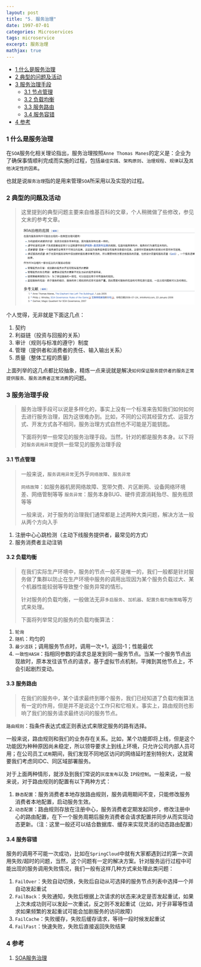 ```yaml
---
layout: post
title: "5. 服务治理"
date: 1997-07-01
categories: Microservices
tags: microservice
excerpt: 服务治理
mathjax: true
---
```


- [1 什么是服务治理](#1-什么是服务治理)
- [2 典型的问题及活动](#2-典型的问题及活动)
- [3 服务治理手段](#3-服务治理手段)
  - [3.1 节点管理](#31-节点管理)
  - [3.2 负载均衡](#32-负载均衡)
  - [3.3 服务路由](#33-服务路由)
  - [3.4 服务容错](#34-服务容错)
- [4 参考](#4-参考)

### 1 什么是服务治理

在`SOA`服务化相关理论指出，服务治理按照`Anne Thomas Manes`的定义是：企业为了确保事情顺利完成而实施的过程，包括`最佳实践`、`架构原则`、`治理规程`、`规律`以及`其他决定性的因素`。

也就是说`服务治理`指的是用来管理`SOA`所采用以及实现的过程。

### 2 典型的问题及活动

> 这里提到的典型问题主要来自维基百科的文章，个人稍微做了些修改，参见文末的参考文章。
> 
> ![soa_governance](../../images/microservice/governance.png)

个人觉得，无非就是下面这几点：

1. 契约
2. 利益链（投资与回报的关系）
3. 审计（规则与标准的遵守）制度
4. 管理（提供者和消费者的责任、输入输出关系）
5. 质量（整体工程的质量）

上面列举的这几点都比较抽象，精炼一点来说就是解决`如何保证服务提供者的服务正常提供服务、服务消费者正常消费`的问题。

### 3 服务治理手段

> 服务治理手段可以说是多样化的，事实上没有一个标准来告知我们如何如何去进行服务治理，因为这很难办到。比如，不同的公司其经营方式、运营方式、开发方式各不相同，服务治理方式自然也不可能是万能钥匙。
> 
> 下面将列举一些常见的服务治理手段。当然，针对的都是服务本身。以下将对`服务调用异常`提供一些常见的服务治理手段

#### 3.1 节点管理

> 一般来说，`服务调用异常`无外乎`网络故障`、`服务异常`
> 
> `网络故障`：如服务器机房网络故障、宽带欠费、片区断网、设备网络环境差、网络管制等等
> `服务异常`：服务本身BUG、硬件资源消耗殆尽、服务瓶颈等等
> 
> 一般来说，对于服务的治理我们通常都是上述两种大类问题，解决方法一般从两个方向入手

1. 注册中心心跳检测（主动下线服务提供者，最常见的方式）
2. 服务消费者主动注销

#### 3.2 负载均衡

> 在我们实际生产环境中，服务的节点一般不是唯一的，我们一般都是针对服务做了集群以防止在生产环境中服务的调用出现因为某个服务负载过大、某个机器性能较弱等导致整个服务异常的情形。
> 
> 针对服务的负载均衡，一般做法无非`多启服务`、`加机器`、`配置负载均衡策略`等方式来处理。
> 
> 下面将列举常见的服务的负载均衡算法：

1. `轮询`
2. `随机`：均匀的
3. `最少活跃`；调用服务节点时，调用一次+1，返回-1；性能最优
4. `一致性HASH`：指相同参数的请求总是发到同一服务节点。当某一个服务节点出现故时，原本发往该节点的请求，基于虚拟节点机制，平摊到其他节点上，不会引起剧烈变动。

#### 3.3 服务路由

> 在我们的服务中，某个请求最终到哪个服务，我们已经知道了负载均衡算法有一定的作用，但是并不是说这个工作只和它相关。事实上，路由规则也影响了我们的服务请求最终访问的服务节点。

`路由规则`：指条件表达式或正则表达式来限定服务的路有选择。

一般来说，路由规则和我们的业务存在关系。比如，某个功能即将上线，但是这个功能因为种种原因尚未稳定，所以领导要求上到线上环境，只允许公司内部人员可用；在公司员工`试用`期间，我们发现不同地区访问的网络延时差别特别大，这就需要我们考虑同IDC、同区域部署服务。

对于上面两种情形，就涉及到我们常说的`灰度发布`以及 `IP段控制`。一般来说，一般来说，对于路由规则的配置有以下两种方式：

1. `静态配置`：服务消费者本地存放路由规则，服务调用期间不变，只能修改服务消费者本地配置，启动服务生效。
2. `动态配置`：路由规则存放在注册中心，服务消费者定期发起同步，修改注册中心的路由配置，在下一个服务周期后服务消费者会请求配置并同步从而实现动态更新。（注：这里一般还可以结合数据库、缓存来实现灵活的动态路由配置）

#### 3.4 服务容错

服务的调用不可能一次成功，比如在`SpringCloud`中就有大家都遇到过的第一次调用失败/超时的问题，当然，这个问题有一定的解决方案。针对服务运行过程中可能出现的服务调用失败情况，我们一般有这样几种方式来处理此类问题：

1. `FailOver`：失败自动切换，失败后自动从可选择的服务节点列表中选择一个并自动发起重试
2. `FailBack`：失败通知，失败后根据上次请求的状态来决定是否发起重试，如果上次未成功则可以发起一次重试，反之则不发起重试（比如，对于非幂等性请求如果频繁的发起重试可能会加剧服务的访问故障）
3. `FailCache`：失败缓存，失败后缓存请求，等待一段时候发起重试
4. `FailFast`：快速失败，失败后直接返回失败结果

### 4 参考

1. [SOA服务治理](https://zh.wikipedia.org/wiki/SOA%E6%B2%BB%E7%90%86)

